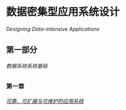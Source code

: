 # 数据密集型应用系统设计
###### Designing Data-intensive Applications 

## 第一部分

###### 数据系统系统基础

### 第一章

###### [可靠、可扩展与可维护的应用系统](./c1/)
